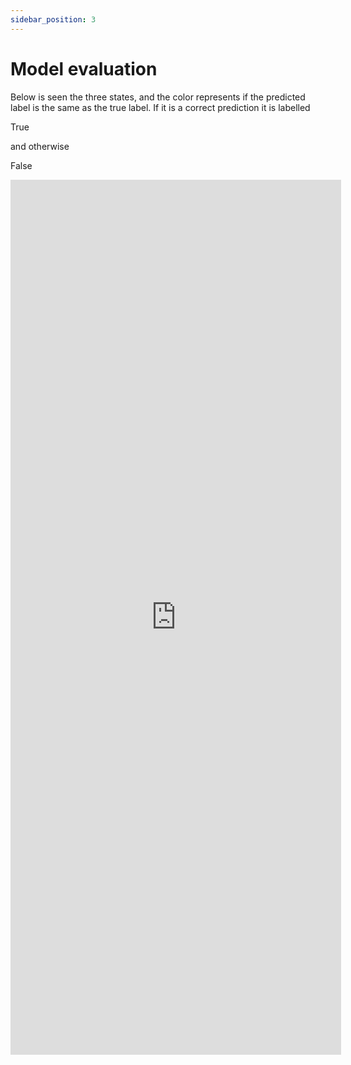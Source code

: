 ```yaml
---
sidebar_position: 3
---
```


# Model evaluation


Below is seen the three states, and the color represents if the predicted label is the same as the true label. If it is a correct prediction it is labelled  <p className="sonic">True</p>and otherwise 
<p className="wd">False</p>

<iframe src="https://peetzie.github.io/SocialData_InteractiveMaps/Predict_states.html"
	sandbox="allow-same-origin allow-scripts"
	width="105%"
	height="1400"
	scrolling="yes"
	seamless="seamless"
	frameborder="0">
</iframe>


